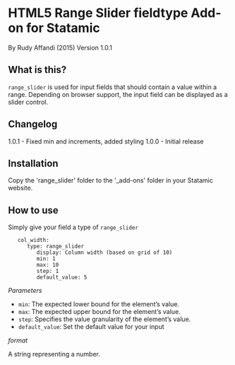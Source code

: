 # HTML5 Range Slider fieldtype Add-on for Statamic
By Rudy Affandi (2015)
Version 1.0.1

## What is this?
`range_slider` is used for input fields that should contain a value within a range. Depending on browser support, the input field can be displayed as a slider control.

## Changelog
1.0.1 - Fixed min and increments, added styling
1.0.0 - Initial release

## Installation
Copy the 'range_slider' folder to the '_add-ons' folder in your Statamic website.

## How to use

Simply give your field a type of `range_slider`
```
   col_width:
      type: range_slider
         display: Column width (based on grid of 10)
         min: 1
         max: 10
         step: 1
         default_value: 5
```
*Parameters*

- `min`: The expected lower bound for the element’s value.
- `max`: The expected upper bound for the element’s value.
- `step`: Specifies the value granularity of the element’s value.
- `default_value`: Set the default value for your input

*format*

A string representing a number.